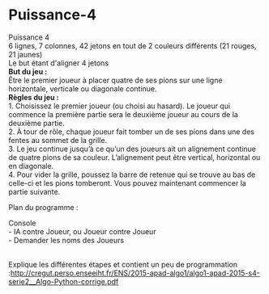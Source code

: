 # Puissance-4
Puissance 4
<br> 6 lignes, 7 colonnes, 42 jetons en tout de 2 couleurs différents (21 rouges, 21 jaunes)
<br> Le but étant d'aligner 4 jetons
<br><strong>But du jeu :</strong>
<br>Être le premier joueur à placer quatre de ses pions sur une ligne horizontale, verticale
ou diagonale continue.
<br><strong>Règles du jeu :</strong>
<br>1. Choisissez le premier joueur (ou choisi au hasard). Le joueur qui commence la première partie sera
le deuxième joueur au cours de la deuxième partie.
<br>2. À tour de rôle, chaque joueur fait tomber un de ses pions dans une des fentes
au sommet de la grille.
<br>3. Le jeu continue jusqu’à ce qu’un des joueurs ait un alignement continue de
quatre pions de sa couleur. L’alignement peut être vertical, horizontal ou en
diagonale.
<br>4. Pour vider la grille, poussez la barre de retenue qui se trouve au bas de celle-ci
et les pions tomberont. Vous pouvez maintenant commencer la partie suivante.

Plan du programme :

Console
<br>- IA contre Joueur, ou Joueur contre Joueur
<br>- Demander les noms des Joueurs

<br>Explique les différentes étapes et contient un peu de programmation :http://cregut.perso.enseeiht.fr/ENS/2015-apad-algo1/algo1-apad-2015-s4-serie2__Algo-Python-corrige.pdf
